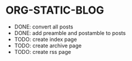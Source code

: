 ORG-STATIC-BLOG
===============

- DONE: convert all posts
- DONE: add preamble and postamble to posts
- TODO: create index page
- TODO: create archive page
- TODO: create rss page
